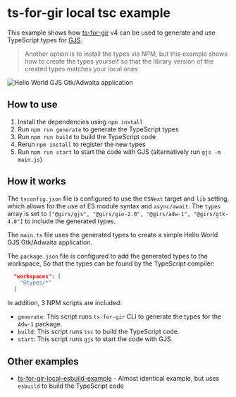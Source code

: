 # ts-for-gir local tsc example

This example shows how [ts-for-gir](https://github.com/gjsify/ts-for-gir) v4 can be used to generate and use TypeScript types for [GJS](https://gjs.guide/).

> Another option is to install the types via NPM, but this example shows how to create the types yourself so that the library version of the created types matches your local ones

![Hello World GJS Gtk/Adwaita application](https://github.com/gjsify/ts-for-gir-local-tsc-example/assets/1073989/af49b7b8-48e3-4bb2-b051-03a000caf2ca)


## How to use

1. Install the dependencies using `npm install`
2. Run `npm run generate` to generate the TypeScript types
3. Run `npm run build` to build the TypeScript code
4. Rerun `npm install` to register the new types
5. Run `npm run start` to start the code with GJS (alternatively run `gjs -m main.js`)

## How it works

The `tsconfig.json` file is configured to use the `ESNext` target and `lib` setting, which allows for the use of ES module syntax and `async/await`. The `types` array is set to `["@girs/gjs", "@girs/gio-2.0", "@girs/adw-1", "@girs/gtk-4.0"]` to include the generated types.

The `main.ts` file uses the generated types to create a simple Hello World GJS Gtk/Adwaita application.

The `package.json` file is configured to add the generated types to the workspace, So that the types can be found by the TypeScript compiler:

```json
  "workspaces": [
    "@types/*"
  ]
```

In addition, 3 NPM scripts are included:

* `generate`: This script runs `ts-for-gir` CLI to generate the types for the `Adw-1` package.
* `build`: This script runs `tsc` to build the TypeScript code.
* `start`: This script runs `gjs` to start the code with GJS.

## Other examples

* [ts-for-gir-local-esbuild-example](https://github.com/gjsify/ts-for-gir-local-esbuild-example) - Almost identical example, but uses `esbuild` to build the TypeScript code

